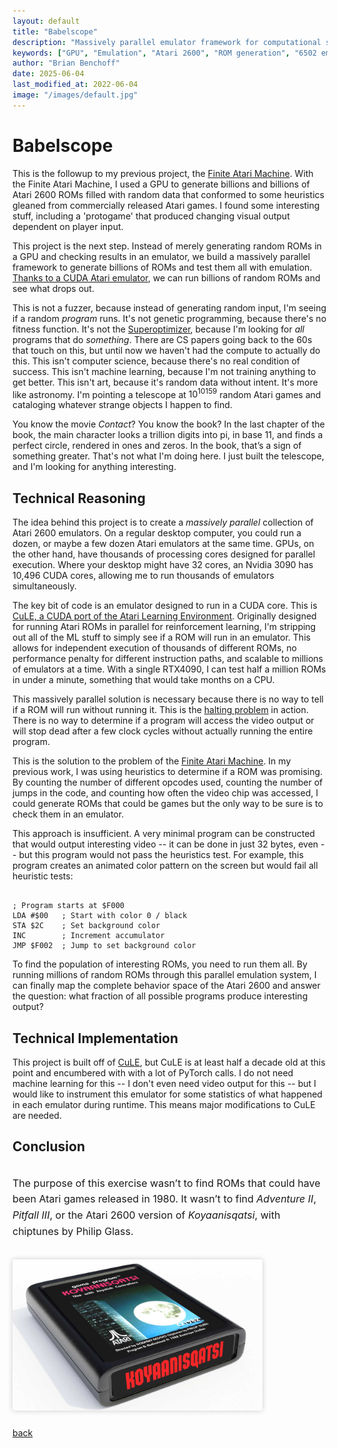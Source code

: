 ```yaml
---
layout: default
title: "Babelscope"
description: "Massively parallel emulator framework for computational space exploration"
keywords: ["GPU", "Emulation", "Atari 2600", "ROM generation", "6502 emulator", "procedural generation", "computational phenomenology", "Brian Benchoff"]
author: "Brian Benchoff"
date: 2025-06-04
last_modified_at: 2022-06-04
image: "/images/default.jpg"
---
```


# Babelscope

This is the followup to my previous project, the [Finite Atari Machine](https://bbenchoff.github.io/pages/FiniteAtari.html). With the Finite Atari Machine, I used a GPU to generate billions and billions of Atari 2600 ROMs filled with random data that conformed to some heuristics gleaned from commercially released Atari games. I found some interesting stuff, including a 'protogame' that produced changing visual output dependent on player input.

This project is the next step. Instead of merely generating random ROMs in a GPU and checking results in an emulator, we build a massively parallel framework to generate billions of ROMs and test them all with emulation. [Thanks to a CUDA Atari emulator](https://github.com/NVlabs/cule), we can run billions of random ROMs and see what drops out. 

This is not a fuzzer, because instead of generating random input, I'm seeing if a random _program_ runs. It's not genetic programming, because there's no fitness function. It's not the [Superoptimizer](https://dl.acm.org/doi/pdf/10.1145/36177.36194), because I'm looking for _all_ programs that do _something_. There are CS papers going back to the 60s that touch on this, but until now we haven't had the compute to actually do this. This isn't computer science, because there's no real condition of success. This isn't machine learning, because I'm not training anything to get better. This isn't art, because it's random data without intent. It's more like astronomy. I'm pointing a telescope at $10^{10159}$ random Atari games and cataloging whatever strange objects I happen to find.

You know the movie _Contact_? You know the book? In the last chapter of the book, the main character looks a trillion digits into pi, in base 11, and finds a perfect circle, rendered in ones and zeros. In the book, that’s a sign of something greater. That's not what I'm doing here. I just built the telescope, and I'm looking for anything interesting.

## Technical Reasoning

The idea behind this project is to create a _massively parallel_ collection of Atari 2600 emulators. On a regular desktop computer, you could run a dozen, or maybe a few dozen Atari emulators at the same time. GPUs, on the other hand, have thousands of processing cores designed for parallel execution. Where your desktop might have 32 cores, an Nvidia 3090 has 10,496 CUDA cores, allowing me to run thousands of emulators simultaneously.

The key bit of code is an emulator designed to run in a CUDA core. This is [CuLE, a CUDA port of the Atari Learning Environment](https://github.com/NVlabs/cule). Originally designed for running Atari ROMs in parallel for reinforcement learning, I'm stripping out all of the ML stuff to simply see if a ROM will run in an emulator. This allows for independent execution of thousands of different ROMs, no performance penalty for different instruction paths, and scalable to millions of emulators at a time. With a single RTX4090, I can test half a million ROMs in under a minute, something that would take months on a CPU.

This massively parallel solution is necessary because there is no way to tell if a ROM will run without running it. This is the [halting problem](https://en.wikipedia.org/wiki/Halting_problem) in action. There is no way to determine if a program will access the video output or will stop dead after a few clock cycles without actually running the entire program.

This is the solution to the problem of the [Finite Atari Machine](https://bbenchoff.github.io/pages/FiniteAtari.html). In my previous work, I was using heuristics to determine if a ROM was promising. By counting the number of different opcodes used, counting the number of jumps in the code, and counting how often the video chip was accessed, I could generate ROMs that could be games but the only way to be sure is to check them in an emulator.

This approach is insufficient. A very minimal program can be constructed that would output interesting video -- it can be done in just 32 bytes, even -- but this program would not pass the heuristics test. For example, this program creates an animated color pattern on the screen but would fail all heuristic tests:

<pre class="no-collapse"><code>
; Program starts at $F000
LDA #$00   ; Start with color 0 / black 
STA $2C    ; Set background color
INC        ; Increment accumulator
JMP $F002  ; Jump to set background color
</code></pre>

To find the population of interesting ROMs, you need to run them all. By running millions of random ROMs through this parallel emulation system, I can finally map the complete behavior space of the Atari 2600 and answer the question: what fraction of all possible programs produce interesting output?

## Technical Implementation

This project is built off of [CuLE](https://github.com/NVlabs/cule), but CuLE is at least half a decade old at this point and encumbered with with a lot of PyTorch calls. I do not need machine learning for this -- I don't even need video output for this -- but I would like to instrument this emulator for some statistics of what happened in each emulator during runtime. This means major modifications to CuLE are needed.

## Conclusion

<div style="display: flex; flex-wrap: wrap; align-items: flex-start; gap: 1rem; margin-bottom: 1.5rem;">
  <div style="flex: 2 1 400px; min-width: 250px; font-size: 1rem; line-height: 1.6;">
    <p>
      The purpose of this exercise wasn’t to find ROMs that could have been Atari games released in 1980. It wasn’t to find <em>Adventure II</em>, <em>Pitfall III</em>, or the Atari 2600 version of <em>Koyaanisqatsi</em>, with chiptunes by Philip Glass.
    </p>
  </div>
  <div style="flex: 1 1 400px; max-width: 400px;">
    <img src="/images/Koyaanisqatsi.jpg" alt="koyaanisqatsi, the video game" style="width: 100%; height: auto; border-radius: 4px; box-shadow: 0 0 8px rgba(0,0,0,0.2);">
  </div>
</div>

[back](../)
